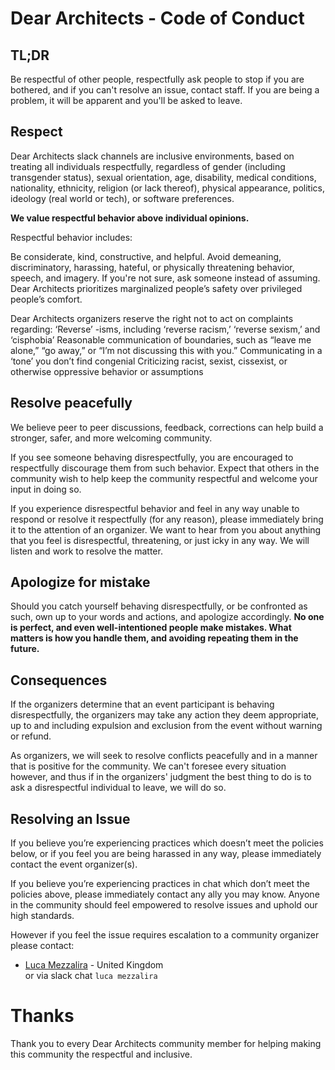 # Dear Architects - Code of Conduct

## TL;DR
Be respectful of other people, respectfully ask people to stop if you are bothered, and if you can't resolve an issue, contact staff. If you are being a problem, it will be apparent and you'll be asked to leave.

## Respect
Dear Architects slack channels are inclusive environments, based on treating all individuals respectfully, regardless of gender (including transgender status), sexual orientation, age, disability, medical conditions, nationality, ethnicity, religion (or lack thereof), physical appearance, politics, ideology (real world or tech), or software preferences.

__We value respectful behavior above individual opinions.__

Respectful behavior includes:

Be considerate, kind, constructive, and helpful.
Avoid demeaning, discriminatory, harassing, hateful, or physically threatening behavior, speech, and imagery.
If you're not sure, ask someone instead of assuming.
Dear Architects prioritizes marginalized people’s safety over privileged people’s comfort.

Dear Architects organizers reserve the right not to act on complaints regarding:
‘Reverse’ -isms, including ‘reverse racism,’ ‘reverse sexism,’ and ‘cisphobia’
Reasonable communication of boundaries, such as “leave me alone,” “go away,” or “I’m not discussing this with you.”
Communicating in a ‘tone’ you don’t find congenial
Criticizing racist, sexist, cissexist, or otherwise oppressive behavior or assumptions

## Resolve peacefully
We believe peer to peer discussions, feedback, corrections can help build a stronger, safer, and more welcoming community.

If you see someone behaving disrespectfully, you are encouraged to respectfully discourage them from such behavior. Expect that others in the community wish to help keep the community respectful and welcome your input in doing so.

If you experience disrespectful behavior and feel in any way unable to respond or resolve it respectfully (for any reason), please immediately bring it to the attention of an organizer. We want to hear from you about anything that you feel is disrespectful, threatening, or just icky in any way. We will listen and work to resolve the matter.

## Apologize for mistake
Should you catch yourself behaving disrespectfully, or be confronted as such, own up to your words and actions, and apologize accordingly. __No one is perfect, and even well-intentioned people make mistakes. What matters is how you handle them, and avoiding repeating them in the future.__

## Consequences
If the organizers determine that an event participant is behaving disrespectfully, the organizers may take any action they deem appropriate, up to and including expulsion and exclusion from the event without warning or refund.

As organizers, we will seek to resolve conflicts peacefully and in a manner that is positive for the community. We can't foresee every situation however, and thus if in the organizers' judgment the best thing to do is to ask a disrespectful individual to leave, we will do so.

## Resolving an Issue
If you believe you’re experiencing practices which doesn’t meet the policies below, or if you feel you are being harassed in any way, please immediately contact the event organizer(s).

If you believe you’re experiencing practices in chat which don’t meet the policies above, please immediately contact any ally you may know. Anyone in the community should feel empowered to resolve issues and uphold our high standards.

However if you feel the issue requires escalation to a community organizer please contact: 

- [Luca Mezzalira](mailto:mezzalab@gmail.com) - United Kingdom     
  or via slack chat ```luca mezzalira```

# Thanks
Thank you to every Dear Architects community member for helping making this community the respectful and inclusive.
